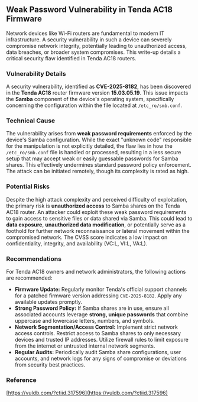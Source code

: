 ## Weak Password Vulnerability in Tenda AC18 Firmware

Network devices like Wi-Fi routers are fundamental to modern IT infrastructure. A security vulnerability in such a device can severely compromise network integrity, potentially leading to unauthorized access, data breaches, or broader system compromises. This write-up details a critical security flaw identified in Tenda AC18 routers.

### Vulnerability Details

A security vulnerability, identified as **CVE-2025-8182**, has been discovered in the **Tenda AC18** router firmware version **15.03.05.19**. This issue impacts the **Samba** component of the device's operating system, specifically concerning the configuration within the file located at `/etc_ro/smb.conf`.

### Technical Cause

The vulnerability arises from **weak password requirements** enforced by the device's Samba configuration. While the exact "unknown code" responsible for the manipulation is not explicitly detailed, the flaw lies in how the `/etc_ro/smb.conf` file is handled or processed, resulting in a less secure setup that may accept weak or easily guessable passwords for Samba shares. This effectively undermines standard password policy enforcement. The attack can be initiated remotely, though its complexity is rated as high.

### Potential Risks

Despite the high attack complexity and perceived difficulty of exploitation, the primary risk is **unauthorized access** to Samba shares on the Tenda AC18 router. An attacker could exploit these weak password requirements to gain access to sensitive files or data shared via Samba. This could lead to **data exposure**, **unauthorized data modification**, or potentially serve as a foothold for further network reconnaissance or lateral movement within the compromised network. The CVSS score indicates a low impact on confidentiality, integrity, and availability (VC:L, VI:L, VA:L).

### Recommendations

For Tenda AC18 owners and network administrators, the following actions are recommended:

*   **Firmware Update:** Regularly monitor Tenda's official support channels for a patched firmware version addressing `CVE-2025-8182`. Apply any available updates promptly.
*   **Strong Password Policy:** If Samba shares are in use, ensure all associated accounts leverage **strong, unique passwords** that combine uppercase and lowercase letters, numbers, and symbols.
*   **Network Segmentation/Access Control:** Implement strict network access controls. Restrict access to Samba shares to only necessary devices and trusted IP addresses. Utilize firewall rules to limit exposure from the internet or untrusted internal network segments.
*   **Regular Audits:** Periodically audit Samba share configurations, user accounts, and network logs for any signs of compromise or deviations from security best practices.

### Reference

[https://vuldb.com/?ctiid.317596](https://vuldb.com/?ctiid.317596)